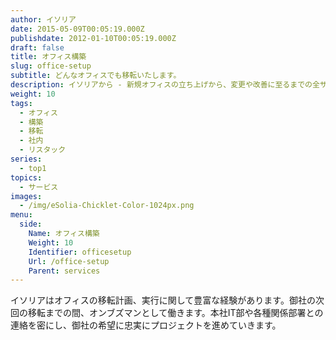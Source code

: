 ```yaml
---
author: イソリア
date: 2015-05-09T00:05:19.000Z
publishdate: 2012-01-10T00:05:19.000Z
draft: false
title: オフィス構築
slug: office-setup
subtitle: どんなオフィスでも移転いたします。
description: イソリアから - 新規オフィスの立ち上げから、変更や改善に至るまでの全サポート
weight: 10
tags:
  - オフィス
  - 構築
  - 移転
  - 社内
  - リスタック
series:
  - top1
topics:
  - サービス
images:
  - /img/eSolia-Chicklet-Color-1024px.png
menu:
  side:
    Name: オフィス構築
    Weight: 10
    Identifier: officesetup
    Url: /office-setup
    Parent: services
---
```


イソリアはオフィスの移転計画、実行に関して豊富な経験があります。御社の次回の移転までの間、オンブズマンとして働きます。本社IT部や各種関係部署との連絡を密にし、御社の希望に忠実にプロジェクトを進めていきます。
